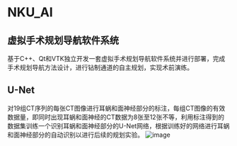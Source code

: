 # NKU_AI
## 虚拟手术规划导航软件系统
基于C++、Qt和VTK独立开发一套虚拟手术规划导航软件系统并进行部署，完成手术规划导航方法设计，进行钻制通道的自主规划，实现术前演练。
## U-Net
对19组CT序列的每张CT图像进行耳蜗和面神经部分的标注，每组CT图像的有效数据量，即同时出现耳蜗和面神经的CT数据为8张至12张不等，利用标注得到的数据集训练一个识别耳蜗和面神经部分的U-Net网络，根据训练好的网络进行耳蜗和面神经部分的自动识别以进行后续的规划实验。
![image](https://user-images.githubusercontent.com/61179305/158023403-dbd3f0d6-4378-4a94-8b12-ff39f32fe9eb.png)


